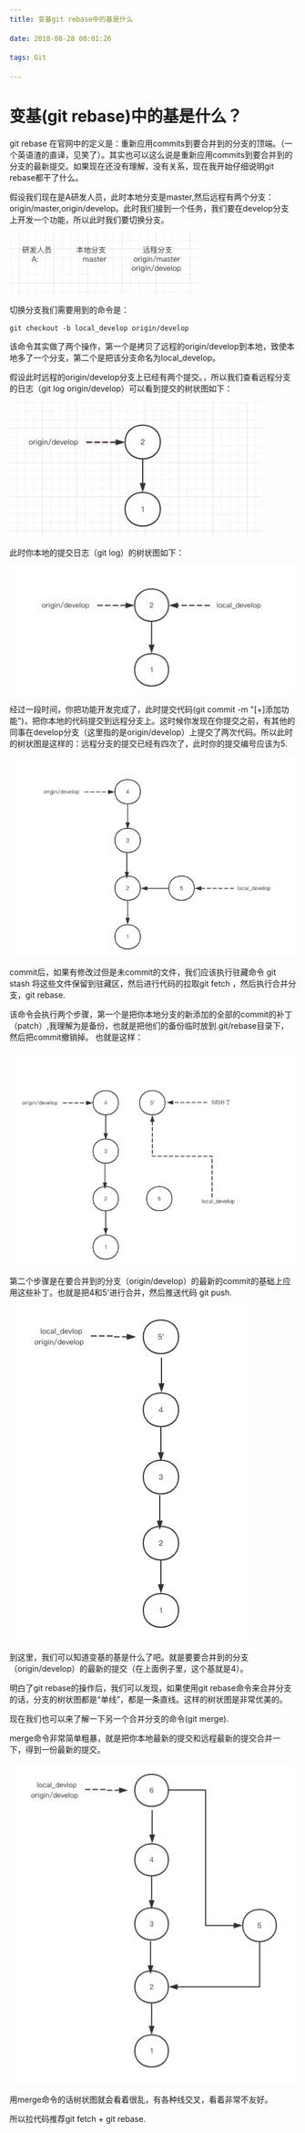 ```yaml
---
title: 变基git rebase中的基是什么

date: 2018-08-28 00:01:26

tags: Git

---
```

# 变基(git rebase)中的基是什么？
git rebase 在官网中的定义是：重新应用commits到要合并到的分支的顶端。（一个英语渣的直译，见笑了）。其实也可以这么说是重新应用commits到要合并到的分支的最新提交。如果现在还没有理解，没有关系，现在我开始仔细说明git rebase都干了什么。

假设我们现在是A研发人员，此时本地分支是master,然后远程有两个分支：origin/master,origin/develop。此时我们接到一个任务，我们要在develop分支上开发一个功能，所以此时我们要切换分支。
<!--more-->

![](变基git-rebase中的基是什么/changj.png)
 
切换分支我们需要用到的命令是：

	git checkout -b local_develop origin/develop
	
该命令其实做了两个操作，第一个是拷贝了远程的origin/develop到本地，致使本地多了一个分支，第二个是把该分支命名为local_develop。

假设此时远程的origin/develop分支上已经有两个提交。，所以我们查看远程分支的日志（git log origin/develop）可以看到提交的树状图如下：

![](变基git-rebase中的基是什么/001.png)

此时你本地的提交日志（git log）的树状图如下：

![](变基git-rebase中的基是什么/002.png)

经过一段时间，你把功能开发完成了，此时提交代码(git commit -m "[+]添加功能")，把你本地的代码提交到远程分支上。这时候你发现在你提交之前，有其他的同事在develop分支（这里指的是origin/develop）上提交了两次代码。所以此时的树状图是这样的：远程分支的提交已经有四次了，此时你的提交编号应该为5.

![](变基git-rebase中的基是什么/003.png)

commit后，如果有修改过但是未commit的文件，我们应该执行驻藏命令 git stash 将这些文件保留到驻藏区，然后进行代码的拉取git fetch ，然后执行合并分支，git rebase. 

该命令会执行两个步骤，第一个是把你本地分支的新添加的全部的commit的补丁（patch）,我理解为是备份，也就是把他们的备份临时放到.git/rebase目录下，然后把commit撤销掉。
也就是这样：

![](变基git-rebase中的基是什么/004.png)

第二个步骤是在要合并到的分支（origin/develop）的最新的commit的基础上应用这些补丁。也就是把4和5'进行合并，然后推送代码 git push.


![](变基git-rebase中的基是什么/005.png)


到这里，我们可以知道变基的基是什么了吧。就是要要合并到的分支（origin/develop）的最新的提交（在上面例子里，这个基就是4）。


明白了git rebase的操作后，我们可以发现，如果使用git rebase命令来合并分支的话，分支的树状图都是“单线”，都是一条直线。这样的树状图是非常优美的。

现在我们也可以来了解一下另一个合并分支的命令(git merge).

merge命令非常简单粗暴，就是把你本地最新的提交和远程最新的提交合并一下，得到一份最新的提交。

![](变基git-rebase中的基是什么/006.png)

用merge命令的话树状图就会看着很乱，有各种线交叉，看着非常不友好。

所以拉代码推荐git fetch + git rebase.






